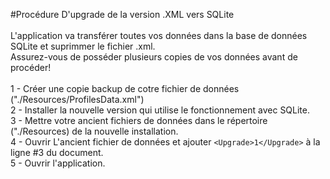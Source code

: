 #Procédure D'upgrade de la version .XML vers SQLite
<br><br>
L'application va transférer toutes vos données dans la base de données SQLite et suprimmer le fichier .xml. <br>
Assurez-vous de posséder plusieurs copies de vos données avant de procéder!
<br><br>
1 - Créer une copie backup de cotre fichier de données ("./Resources/ProfilesData.xml")<br>
2 - Installer la nouvelle version qui utilise le fonctionnement avec SQLite.<br>
3 - Mettre votre ancient fichiers de données dans le répertoire ("./Resources) de la nouvelle installation.<br>
4 - Ouvrir L'ancient fichier de données et ajouter ```<Upgrade>1</Upgrade>``` à la ligne #3 du document.<br>
5 - Ouvrir l'application.

